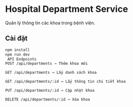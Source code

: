 # Hospital Department Service

Quản lý thông tin các khoa trong bệnh viện.

##  Cài đặt
```bash
npm install
npm run dev
 API Endpoints
POST /api/departments → Thêm khoa mới

GET /api/departments → Lấy danh sách khoa

GET /api/departments/:id → Lấy thông tin chi tiết khoa

PUT /api/departments/:id → Cập nhật khoa

DELETE /api/departments/:id → Xóa khoa